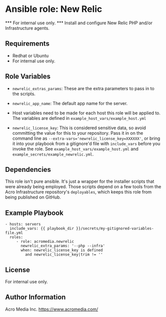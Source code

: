 # Ansible role: New Relic

*** For internal use only. *** Install and configure New Relic PHP and/or Infrastructure agents.

## Requirements

* Redhat or Ubuntu
* For internal use only.

## Role Variables

* `newrelic_extras_params`: These are the extra parameters to pass in to the scripts.

* `newrelic_app_name`: The default app name for the server.

* Host variables need to be made for each host this role will be applied to. The variables are defined in `example_host_vars/example_host.yml`

* `newrelic_license_key`: This is considered sensitive data, so avoid committing the value for this to your repository. Pass it in on the command line as `--extra-vars='newrelic_license_key=XXXXXX'`, or bring it into your playbook from a gitignore'd file with `include_vars` before you invoke the role. See `example_host_vars/example_host.yml` and `example_secrets/example_newrelic.yml`.

## Dependencies

This role isn't pure ansible. It's just a wrapper for the installer scripts that were already being employed. Those scripts depend on a few tools from the Acro Infrastructure repository's `deployables`, which keeps this role from being published on GitHub.


## Example Playbook

    - hosts: servers
      include_vars: {{ playbook_dir }}/secrets/my-gitignored-variables-file.yml
      roles:
         - role: acromedia.newrelic
           newrelic_extra_params: '--php --infra'
           when: newrelic_license_key is defined
             and newrelic_license_key|trim != ''

## License

For internal use only.

## Author Information

Acro Media Inc.
https://www.acromedia.com/
